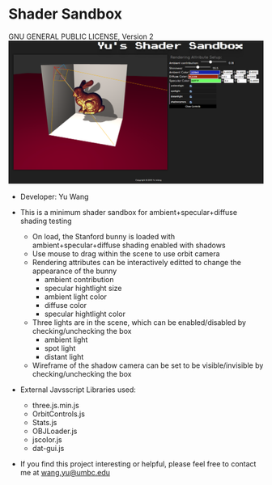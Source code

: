 # Shader Sandbox
GNU GENERAL PUBLIC LICENSE, Version 2
![alt tag](icon.png)
* Developer: Yu Wang

* This is a minimum shader sandbox for ambient+specular+diffuse shading testing
  - On load, the Stanford bunny is loaded with ambient+specular+diffuse shading enabled with shadows
  - Use mouse to drag within the scene to use orbit camera
  - Rendering attributes can be interactively editted to change the appearance of the bunny
    + ambient contribution
    + specular hightlight size
    + ambient light color
    + diffuse color
    + specular hightlight color
  - Three lights are in the scene, which can be enabled/disabled by checking/unchecking the box
    + ambient light
    + spot light
    + distant light
  - Wireframe of the shadow camera can be set to be visible/invisible by checking/unchecking the box
* External Javsscript Libraries used:
  - three.js.min.js
  - OrbitControls.js
  - Stats.js
  - OBJLoader.js
  - jscolor.js
  - dat-gui.js

* If you find this project interesting or helpful, please feel free to contact me at wang.yu@umbc.edu
